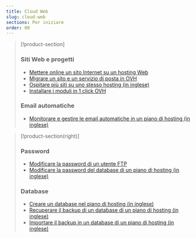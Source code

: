 ```yaml
---
title: Cloud Web
slug: cloud-web
sections: Per iniziare
order: 09
---
```


> [!product-section]
>
> ### Siti Web e progetti
>
> - [Mettere online un sito Internet su un hosting Web](https://docs.ovh.com/it/hosting/hosting_condiviso_come_mettere_online_il_tuo_sito/)
> - [Migrare un sito e un servizio di posta in OVH](https://docs.ovh.com/it/hosting/migrare-un-sito-in-ovh/)
> - [Ospitare più siti su uno stesso hosting (in inglese)](https://docs.ovh.com/gb/en/hosting/multisites-configuring-multiple-websites/)
> - [Installare i moduli in 1 click OVH](https://docs.ovh.com/it/hosting/hosting_condiviso_guida_ai_moduli_degli_hosting_condivisi/)
>
> ### Email automatiche
>
> - [Monitorare e gestire le email automatiche in un piano di hosting (in inglese)](https://docs.ovh.com/gb/en/hosting/web_hosting_monitoring_automatic_emails/)
>

> [!product-section(right)]
>
> ### Password
>
> - [Modificare la password di un utente FTP](https://docs.ovh.com/it/hosting/modificare-la-password-utente-ftp/)
> - [Modificare la password del database di un piano di hosting (in inglese)](https://docs.ovh.com/gb/en/hosting/change-password-database/)
>
> ### Database
>
> - [Creare un database nel piano di hosting (in inglese)](https://docs.ovh.com/gb/en/hosting/creating-database/)
> - [Recuperare il backup di un database di un piano di hosting (in inglese)](https://docs.ovh.com/gb/en/hosting/web_hosting_database_export_guide/)
> - [Importare il backup in un database di un piano di hosting (in inglese)](https://docs.ovh.com/gb/en/hosting/web_hosting_guide_to_importing_a_mysql_database/)
>